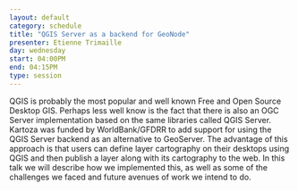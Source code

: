 ```yaml
---
layout: default
category: schedule
title: "QGIS Server as a backend for GeoNode"
presenter: Etienne Trimaille
day: wednesday
start: 04:00PM
end: 04:15PM
type: session
---
```


QGIS is probably the most popular and well known Free and Open Source Desktop
GIS. Perhaps less well know is the fact that there is also an OGC Server
implementation based on the same libraries called QGIS Server. Kartoza was
funded by WorldBank/GFDRR to add support for using the QGIS Server backend as
an alternative to GeoServer. The advantage of this approach is that users can
define layer cartography on their desktops using QGIS and then publish a layer
along with its cartography to the web. In this talk we will describe how we
implemented this, as well as some of the challenges we faced and future avenues
of work we intend to do.
